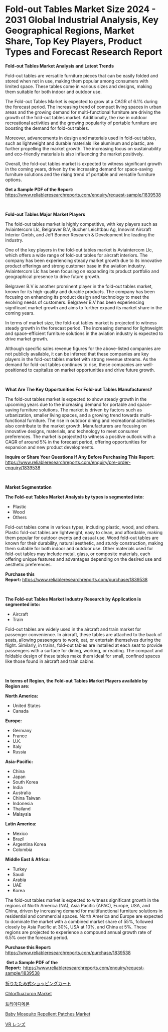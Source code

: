 <p><h1>Fold-out Tables Market Size 2024 - 2031 Global Industrial Analysis, Key Geographical Regions, Market Share, Top Key Players, Product Types and Forecast Research Report</h1></p><p><strong>Fold-out Tables Market Analysis and Latest Trends</strong></p>
<p><p>Fold-out tables are versatile furniture pieces that can be easily folded and stored when not in use, making them popular among consumers with limited space. These tables come in various sizes and designs, making them suitable for both indoor and outdoor use.</p><p>The Fold-out Tables Market is expected to grow at a CAGR of 6.1% during the forecast period. The increasing trend of compact living spaces in urban areas and the growing demand for multi-functional furniture are driving the growth of the fold-out tables market. Additionally, the rise in outdoor recreational activities and the growing popularity of portable furniture are boosting the demand for fold-out tables.</p><p>Moreover, advancements in design and materials used in fold-out tables, such as lightweight and durable materials like aluminum and plastic, are further propelling the market growth. The increasing focus on sustainability and eco-friendly materials is also influencing the market positively.</p><p>Overall, the fold-out tables market is expected to witness significant growth in the coming years, driven by the increasing demand for space-saving furniture solutions and the rising trend of portable and versatile furniture options.</p></p>
<p><strong>Get a Sample PDF of the Report:&nbsp;</strong> <a href="https://www.reliableresearchreports.com/enquiry/request-sample/1839538">https://www.reliableresearchreports.com/enquiry/request-sample/1839538</a></p>
<p>&nbsp;</p>
<p><strong>Fold-out Tables Major Market Players</strong></p>
<p><p>The fold-out tables market is highly competitive, with key players such as Aviaintercom Llc, Belgraver B.V, Bucher Leichtbau Ag, Innovint Aircraft Interior Gmbh, and Jeff Bonner Research & Development Inc leading the industry. </p><p>One of the key players in the fold-out tables market is Aviaintercom Llc, which offers a wide range of fold-out tables for aircraft interiors. The company has been experiencing steady market growth due to its innovative product offerings and strong customer base in the aviation industry. Aviaintercom Llc has been focusing on expanding its product portfolio and geographical presence to drive future growth. </p><p>Belgraver B.V is another prominent player in the fold-out tables market, known for its high-quality and durable products. The company has been focusing on enhancing its product design and technology to meet the evolving needs of customers. Belgraver B.V has been experiencing significant market growth and aims to further expand its market share in the coming years. </p><p>In terms of market size, the fold-out tables market is projected to witness steady growth in the forecast period. The increasing demand for lightweight and space-efficient furniture solutions in the aviation industry is expected to drive market growth. </p><p>Although specific sales revenue figures for the above-listed companies are not publicly available, it can be inferred that these companies are key players in the fold-out tables market with strong revenue streams. As the demand for fold-out tables continues to rise, these companies are well-positioned to capitalize on market opportunities and drive future growth.</p></p>
<p>&nbsp;</p>
<p><strong>What Are The Key Opportunities For Fold-out Tables Manufacturers?</strong></p>
<p><p>The fold-out tables market is expected to show steady growth in the upcoming years due to the increasing demand for portable and space-saving furniture solutions. The market is driven by factors such as urbanization, smaller living spaces, and a growing trend towards multi-functional furniture. The rise in outdoor dining and recreational activities also contribute to the market growth. Manufacturers are focusing on innovative designs, materials, and technology to meet consumer preferences. The market is projected to witness a positive outlook with a CAGR of around 5% in the forecast period, offering opportunities for expansion and new product developments.</p></p>
<p><strong>Inquire or Share Your Questions If Any Before Purchasing This Report:</strong> <a href="https://www.reliableresearchreports.com/enquiry/pre-order-enquiry/1839538">https://www.reliableresearchreports.com/enquiry/pre-order-enquiry/1839538</a></p>
<p>&nbsp;</p>
<p><strong>Market Segmentation</strong></p>
<p><strong>The Fold-out Tables Market Analysis by types is segmented into:</strong></p>
<p><ul><li>Plastic</li><li>Wood</li><li>Others</li></ul></p>
<p><p>Fold-out tables come in various types, including plastic, wood, and others. Plastic fold-out tables are lightweight, easy to clean, and affordable, making them popular for outdoor events and casual use. Wood fold-out tables are known for their durability, natural aesthetic, and sturdy construction, making them suitable for both indoor and outdoor use. Other materials used for fold-out tables may include metal, glass, or composite materials, each offering unique features and advantages depending on the desired use and aesthetic preferences.</p></p>
<p><strong>Purchase this Report:&nbsp;</strong><a href="https://www.reliableresearchreports.com/purchase/1839538">https://www.reliableresearchreports.com/purchase/1839538</a></p>
<p>&nbsp;</p>
<p><strong>The Fold-out Tables Market Industry Research by Application is segmented into:</strong></p>
<p><ul><li>Aircraft</li><li>Train</li></ul></p>
<p><p>Fold-out tables are widely used in the aircraft and train market for passenger convenience. In aircraft, these tables are attached to the back of seats, allowing passengers to work, eat, or entertain themselves during the flight. Similarly, in trains, fold-out tables are installed at each seat to provide passengers with a surface for dining, working, or reading. The compact and foldable design of these tables make them ideal for small, confined spaces like those found in aircraft and train cabins.</p></p>
<p>&nbsp;</p>
<p><strong>In terms of Region, the Fold-out Tables Market Players available by Region are:</strong></p>
<p>
    <p> <strong> North America: </strong>
        <ul>
            <li>United States</li>
            <li>Canada</li>
        </ul>
        </p> 
    <p> <strong> Europe: </strong>
        <ul>
            <li>Germany</li>
            <li>France</li>
            <li>U.K.</li>
            <li>Italy</li>
            <li>Russia</li>
        </ul>
        </p> 
    <p> <strong> Asia-Pacific: </strong>
        <ul>
            <li>China</li>
            <li>Japan</li>
            <li>South Korea</li>
            <li>India</li>
            <li>Australia</li>
            <li>China Taiwan</li>
            <li>Indonesia</li>
            <li>Thailand</li>
            <li>Malaysia</li>
        </ul>
        </p> 
    <p> <strong> Latin America: </strong>
        <ul>
            <li>Mexico</li>
            <li>Brazil</li>
            <li>Argentina Korea</li>
            <li>Colombia</li>
        </ul>
        </p> 
    <p> <strong> Middle East & Africa: </strong>
        <ul>
            <li>Turkey</li>
            <li>Saudi</li>
            <li>Arabia</li>
            <li>UAE</li>
            <li>Korea</li>
        </ul>
    </p>
    </p>
<p><p>The fold-out tables market is expected to witness significant growth in the regions of North America (NA), Asia Pacific (APAC), Europe, USA, and China, driven by increasing demand for multifunctional furniture solutions in residential and commercial spaces. North America and Europe are expected to dominate the market with a combined market share of 55%, followed closely by Asia Pacific at 30%, USA at 10%, and China at 5%. These regions are projected to experience a compound annual growth rate of 6.5% over the forecast period.</p></p>
<p><strong>Purchase this Report: </strong><a href="https://www.reliableresearchreports.com/purchase/1839538">https://www.reliableresearchreports.com/purchase/1839538</a></p>
<p>&nbsp;<strong>Get a Sample PDF of the Report:&nbsp;&nbsp;</strong><a href="https://www.reliableresearchreports.com/enquiry/request-sample/1839538">https://www.reliableresearchreports.com/enquiry/request-sample/1839538</a></p>
<p><strong></strong></p>
<p><p><a href="https://github.com/xemfu2379520/Market-Research-Report-List-1/blob/main/31319237739.md">折りたたみ式ショッピングカート</a></p><p><a href="https://issuu.com/reportprime-2/docs/chlorfluazuron-market-size-2030.pptx">Chlorfluazuron Market</a></p><p><a href="https://github.com/vsckjg50460/Market-Research-Report-List-1/blob/main/69554487204.md">트리아디메폰</a></p><p><a href="https://github.com/cecuraprangm/Market-Research-Report-List-2/blob/main/baby-mosquito-repellent-patches-market.md">Baby Mosquito Repellent Patches Market</a></p><p><a href="https://medium.com/@alenaieme/vr%E3%83%AC%E3%83%B3%E3%82%BA%E5%B8%82%E5%A0%B4-%E5%B8%82%E5%A0%B4%E3%82%B7%E3%82%A7%E3%82%A2-%E5%B8%82%E5%A0%B4%E5%8B%95%E5%90%91-%E5%B0%86%E6%9D%A5%E3%81%AE%E6%88%90%E9%95%B7%E3%82%92%E6%8E%A2%E3%82%8B-95ffa0986ea0">VR レンズ</a></p></p>